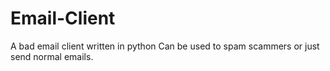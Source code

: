 # Email-Client
A bad email client written in python
 Can be used to spam scammers or just send normal emails.
